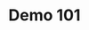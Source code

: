 ---
layout: laucher
title: "Demo 101"
permalink: /laucher/demo101/
demo: "http://ion-book.github.io/demo101/"
repo: "https://github.com/ion-book/demo101"
---